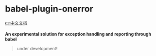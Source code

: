 # babel-plugin-onerror

[👉中文文档](./readme-zh.md)

**An experimental solution for exception handling and reporting through babel**

> under development!

